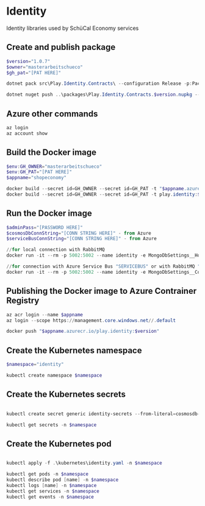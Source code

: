 # Identity
Identity libraries used by SchüCal Economy services

## Create and publish package
```powershell
$version="1.0.7"
$owner="masterarbeitschueco"
$gh_pat="[PAT HERE]"

dotnet pack src\Play.Identity.Contracts\ --configuration Release -p:PackageVersion=$version -p:RepositoryUrl=https://github.com/$owner/Play.Identity -o ..\packages

dotnet nuget push ..\packages\Play.Identity.Contracts.$version.nupkg --api-key $gh_pat --source "github"
```

## Azure other commands
```powershell
az login
az account show
```

## Build the Docker image
```powershell
$env:GH_OWNER="masterarbeitschueco"
$env:GH_PAT="[PAT HERE]"
$appname="shopeconomy"

docker build --secret id=GH_OWNER --secret id=GH_PAT -t "$appname.azurecr.io/play.identity:$version" .
docker build --secret id=GH_OWNER --secret id=GH_PAT -t play.identity:$version .
```

## Run the Docker image
```powershell
$adminPass="[PASSWORD HERE]"
$cosmosDbConnString="[CONN STRING HERE]" - from Azure
$serviceBusConnString="[CONN STRING HERE]" - from Azure

//for local connection with RabbitMQ
docker run -it --rm -p 5002:5002 --name identity -e MongoDbSettings__Host=mongo -e RabbitMQSettings__Host=rabbitmq -e IdentitySettings__AdminUserPassword=$adminPass --network infrastructure_default play.identity:$version

//for connection with Azure Service Bus "SERVICEBUS" or with RabbitMQ "RABBITMQ"
docker run -it --rm -p 5002:5002 --name identity -e MongoDbSettings__ConnectionString=$cosmosDbConnString -e ServiceBusSettings__ConnectionString=$serviceBusConnString -e ServiceSettings__MessageBroker="SERVICEBUS" -e IdentitySettings__AdminUserPassword=$adminPass play.identity:$version
```

## Publishing the Docker image to Azure Contrainer Registry
```powershell
az acr login --name $appname
az login --scope https://management.core.windows.net//.default

docker push "$appname.azurecr.io/play.identity:$version"
```

## Create the Kubernetes namespace
```powershell
$namespace="identity"

kubectl create namespace $namespace
```

## Create the Kubernetes secrets
```powershell

kubectl create secret generic identity-secrets --from-literal=cosmosdb-connectionstring=$cosmosDbConnString --from-literal=servicebus-connectionstring=$serviceBusConnString --from-literal=admin-password=$adminPass -n $namespace

kubectl get secrets -n $namespace
```

## Create the Kubernetes pod
```powershell

kubectl apply -f .\kubernetes\identity.yaml -n $namespace

kubectl get pods -n $namespace
kubectl describe pod [name] -n $namespace
kubectl logs [name] -n $namespace
kubectl get services -n $namespace
kubectl get events -n $namespace
```